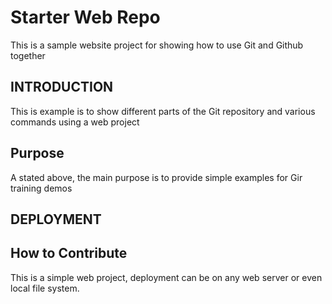 # Starter Web Repo

This is a sample website project for showing how to use Git and Github together

## INTRODUCTION

This is example is to show different parts of the Git repository and various commands using a web project

## Purpose

A stated above, the main purpose is to provide simple examples for Gir training demos

## DEPLOYMENT

## How to Contribute

This is a simple web project, deployment can be on any web server or even local file system.